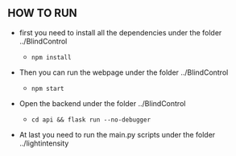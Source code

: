 ## HOW TO RUN
- first you need to install all the dependencies under the folder ../BlindControl
  - ``` npm install ```

- Then you can run the webpage under the folder ../BlindControl
  - ``` npm start  ```

- Open the backend under the folder ../BlindControl
  - ``` cd api && flask run --no-debugger  ```

- At last you need to run the main.py scripts under the folder ../lightintensity